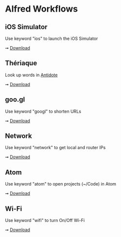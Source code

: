 # Alfred Workflows

## iOS Simulator

Use keyword "ios" to launch the iOS Simulator

➞ [Download](https://github.com/superhugo/alfred-workflows/raw/master/ios-simulator/ios-simulator.alfredworkflow)

## Thériaque

Look up words in [Antidote](http://www.antidote.info)

➞ [Download](https://github.com/superhugo/alfred-workflows/raw/master/theriaque/theriaque.alfredworkflow)

## goo.gl

Use keyword "googl" to shorten URLs

➞ [Download](https://github.com/superhugo/alfred-workflows/raw/master/googl/googl.alfredworkflow)

## Network

Use keyword "network" to get local and router IPs

➞ [Download](https://github.com/superhugo/alfred-workflows/raw/master/network/network.alfredworkflow)

## Atom

Use keyword "atom" to open projects (~/Code) in Atom

➞ [Download](https://github.com/superhugo/alfred-workflows/raw/master/atom/atom.alfredworkflow)

## Wi-Fi

Use keyword "wifi" to turn On/Off Wi-Fi

➞ [Download](https://github.com/superhugo/alfred-workflows/raw/master/wifi/wifi.alfredworkflow)
